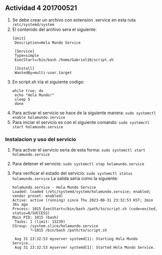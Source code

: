 ## Actividad 4 201700521

1. Se debe crear un archivo con extension .service en esta ruta ```  /etc/systemd/system ```
2. El contenido del archivo sera el siguiente:
   ```
   [Unit]
    Description=Hola Mundo Service

    [Service]
    Type=simple
    ExecStart=/bin/bash /home/Gabriel10/script.sh

    [Install]
    WantedBy=multi-user.target
   ```
3. En script.sh iria el siguiente codigo:
   ```
   while true; do
    echo "Hola Mundo!"
    sleep 5
    done
   ```
4. Para activar el servicio se hace de la siguiente manera:
   ``` sudo systemctl enable holamundo.service ```
5. Para iniciar el servicio es con el siguiente comando:
   ``` sudo systemctl start holamundo.service ```


### Instalacion y uso del servicio

1. Para activar el servicio seria de esta forma:
   ``` sudo systemctl start holamundo.service ```
2. Para detener el servicio:
   ``` sudo systemctl stop holamundo.service ```

3. Para verificar el estado del servicio:
   ``` sudo systemctl status holamundo.service ```
   La salida seria como la siguiente:
   ```
   holamundo.service - Hola Mundo Service
   Loaded: loaded (/etc/systemd/system/holamundo.service; enabled; vendor preset: enabled)
   Active: active (running) since Thu 2023-08-31 23:32:53 KST; 2min 36s ago
   Process: 1015 ExecStart=/bin/bash /path/to/script.sh (code=exited, status=0/SUCCESS)
   Main PID: 1015 (bash)
    Tasks: 1 (limit: 15239)
   CGroup: /system.slice/holamundo.service
           └─1015 /bin/bash /path/to/script.sh

    Aug 31 23:32:53 myserver systemd[1]: Starting Hola Mundo Service...
    Aug 31 23:32:53 myserver systemd[1]: Started Hola Mundo Service.
   ```
